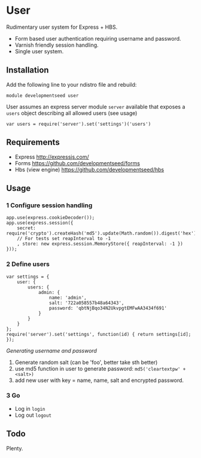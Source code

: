 
# User

Rudimentary user system for Express + HBS.

- Form based user authentication requiring username and password.
- Varnish friendly session handling.
- Single user system.

## Installation

Add the following line to your ndistro file and rebuild:

    module developmentseed user

User assumes an express server module `server` available that exposes a
`users` object describing all allowed users (see usage)

    var users = require('server').set('settings')('users')

## Requirements

- Express http://expressjs.com/
- Forms https://github.com/developmentseed/forms
- Hbs (view engine) https://github.com/developmentseed/hbs

## Usage

### 1 Configure session handling

    app.use(express.cookieDecoder());
    app.use(express.session({
        secret: require('crypto').createHash('md5').update(Math.random()).digest('hex')
        // For tests set reapInterval to -1
        , store: new express.session.MemoryStore({ reapInterval: -1 })
    }));

### 2 Define users

    var settings = {
        user: {
            users: {
                admin: {
                    name: 'admin',
                    salt: '722a058557b48a64343',
                    password: 'qbtNjBqo34N2UkvpgtEMFwAA3434f691'
                }
            }
        }
    };
    require('server').set('settings', function(id) { return settings[id]; });

*Generating username and password*

1. Generate random salt (can be 'foo', better take sth better)
2. use md5 function in user to generate password: `md5('cleartextpw' + <salt>)`
3. add new user with key = name, name, salt and encrypted password.

### 3 Go

- Log in `login`
- Log out `logout`

## Todo

Plenty.
